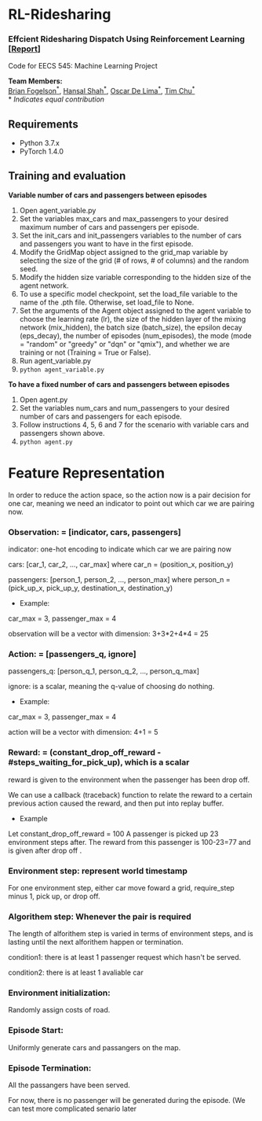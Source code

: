 # RL-Ridesharing
### Effcient Ridesharing Dispatch Using Reinforcement Learning [[Report](https://github.com/UMich-ML-Group/RL-Ridesharing/blob/master/RL_Ridesharing_Final_Report(1).pdf)]

Code for EECS 545: Machine Learning Project

**Team Members:**  
[Brian Fogelson<sup>*</sup>](https://github.com/bfogels), [Hansal Shah<sup>*</sup>](https://github.com/hansalshah), [Oscar De Lima<sup>*</sup>](https://github.com/oidelima), [Tim Chu<sup>*</sup>](https://github.com/tim-ts-chu) \
\* _Indicates equal contribution_

## Requirements
- Python 3.7.x
- PyTorch 1.4.0

## Training and evaluation

**Variable number of cars and passengers between episodes**

   1. Open agent_variable.py
   2. Set the variables max_cars and max_passengers to your desired maximum number of cars and passengers per episode.
   3. Set the init_cars and init_passengers variables to the number of cars and passengers you want to have in the first episode.
   4. Modify the GridMap object assigned to the grid_map variable by selecting the size of the grid (# of rows, # of columns) and the random seed.
   5. Modify the hidden size variable corresponding to the hidden size of the agent network.
   6. To use a specific model checkpoint, set the load_file variable to the name of the .pth file. Otherwise, set load_file to None.
   7. Set the arguments of the Agent object assigned to the agent variable to choose the learning rate (lr), the size of the hidden layer of the mixing network (mix_hidden), the batch size (batch_size), the epsilon decay (eps_decay), the number of episodes (num_episodes), the mode (mode =  "random" or "greedy" or "dqn" or "qmix"), and whether we are training or not (Training = True or False).
   8. Run agent_variable.py
   8. `python agent_variable.py`
   
**To have a fixed number of cars and passengers between episodes**
   1. Open agent.py
   2. Set the variables num_cars and num_passengers to your desired number of cars and passengers for each episode.
   3. Follow instructions 4, 5, 6 and 7 for the scenario with variable cars and passengers shown above.
   4. `python agent.py`
   








# Feature Representation

In order to reduce the action space, so the action now is a pair decision for one car, meaning we need an indicator to point out which car we are pairing now.

### Observation: = [indicator, cars, passengers]

indicator: one-hot encoding to indicate which car we are pairing now

cars: [car_1, car_2, ..., car_max] where car_n = (position_x, position_y)

passengers: [person_1, person_2, ..., person_max] where person_n = (pick_up_x, pick_up_y, destination_x, destination_y)

* Example:

car_max = 3, passenger_max = 4

observation will be a vector with dimension: 3+3\*2+4\*4 = 25


### Action: = [passengers_q, ignore]

passengers_q: [person_q_1, person_q_2, ..., person_q_max]

ignore: is a scalar, meaning the q-value of choosing do nothing.

* Example:

car_max = 3, passenger_max = 4

action will be a vector with dimension: 4+1 = 5

### Reward: = (constant_drop_off_reward - \#steps_waiting_for_pick_up), which is a scalar

reward is given to the environment when the passenger has been drop off.

We can use a callback (traceback) function to relate the reward to a certain previous action caused the reward, and then put into replay buffer.

* Example

Let constant_drop_off_reward = 100
A passenger is picked up 23 environment steps after.
The reward from this passenger is 100-23=77 and is given after drop off .

### Environment step: represent world timestamp

For one environment step, either car move foward a grid, require_step minus 1, pick up, or drop off.

### Algorithem step: Whenever the pair is required

The length of alforithem step is varied in terms of environment steps, and is lasting until the next alforithem happen or termination.

condition1: there is at least 1 passenger request which hasn't be served.

condition2: there is at least 1 avaliable car

### Environment initialization:
Randomly assign costs of road.

### Episode Start:
Uniformly generate cars and passangers on the map.

### Episode Termination:
All the passangers have been served.

For now, there is no passenger will be generated during the episode. (We can test more complicated senario later 

 
